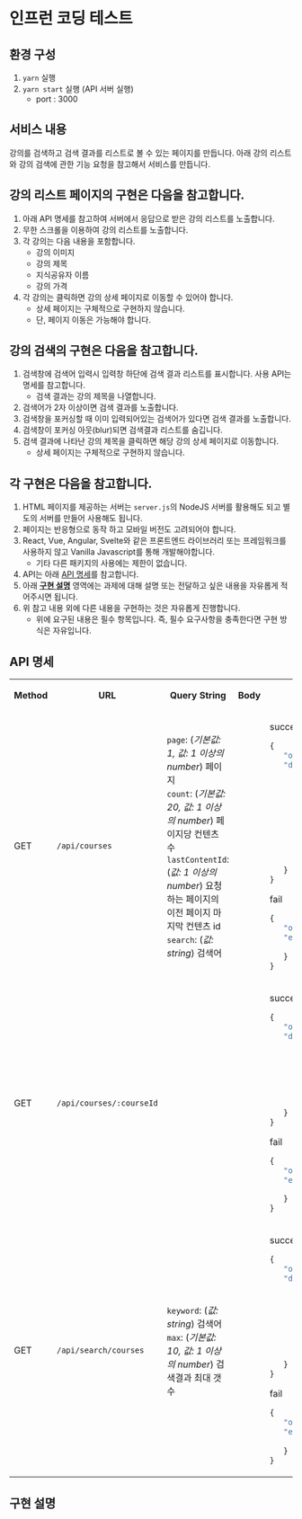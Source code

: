 # 인프런 코딩 테스트

## 환경 구성
1. `yarn` 실행
2. `yarn start` 실행 (API 서버 실행)
   - port : 3000

## 서비스 내용
강의를 검색하고 검색 결과를 리스트로 볼 수 있는 페이지를 만듭니다.
아래 강의 리스트와 강의 검색에 관한 기능 요청을 참고해서 서비스를 만듭니다.
## 강의 리스트 페이지의 구현은 다음을 참고합니다.
1. 아래 API 명세를 참고하여 서버에서 응답으로 받은 강의 리스트를 노출합니다.
2. 무한 스크롤을 이용하여 강의 리스트를 노출합니다.
3. 각 강의는 다음 내용을 포함합니다.
   - 강의 이미지
   - 강의 제목
   - 지식공유자 이름
   - 강의 가격
4. 각 강의는 클릭하면 강의 상세 페이지로 이동할 수 있어야 합니다.
   - 상세 페이지는 구체적으로 구현하지 않습니다.
   - 단, 페이지 이동은 가능해야 합니다.

## 강의 검색의 구현은 다음을 참고합니다.
1. 검색창에 검색어 입력시 입력창 하단에 검색 결과 리스트를 표시합니다. 사용 API는 명세를 참고합니다.
   - 검색 결과는 강의 제목을 나열합니다.
2. 검색어가 2자 이상이면 검색 결과를 노출합니다.
3. 검색창을 포커싱할 때 이미 입력되어있는 검색어가 있다면 검색 결과를 노출합니다.
4. 검색창이 포커싱 아웃(blur)되면 검색결과 리스트를 숨깁니다.
5. 검색 결과에 나타난 강의 제목을 클릭하면 해당 강의 상세 페이지로 이동합니다.
   - 상세 페이지는 구체적으로 구현하지 않습니다.

## 각 구현은 다음을 참고합니다.
1. HTML 페이지를 제공하는 서버는 `server.js`의 NodeJS 서버를 활용해도 되고 별도의 서버를 만들어 사용해도 됩니다.
2. 페이지는 반응형으로 동작 하고 모바일 버전도 고려되어야 합니다.
3. React, Vue, Angular, Svelte와 같은 프론트엔드 라이브러리 또는 프레임워크를 사용하지 않고 Vanilla Javascript를 통해 개발해야합니다.
   - 기타 다른 패키지의 사용에는 제한이 없습니다.
4. API는 아래 [API 명세](#API-명세)를 참고합니다.
5. 아래 [**구현 설명**](#구현-설명) 영역에는 과제에 대해 설명 또는 전달하고 싶은 내용을 자유롭게 적어주시면 됩니다.
6. 위 참고 내용 외에 다른 내용을 구현하는 것은 자유롭게 진행합니다.
   - 위에 요구된 내용은 필수 항목입니다. 즉, 필수 요구사항을 충족한다면 구현 방식은 자유입니다.

## API 명세
<table>
<tbody>
<tr>
<th>Method</th>
<th>URL</th>
<th>Query String</th>
<th>Body</th>
<th>Response</th>
<th>비고</th>
</tr>
<tr>
<td>GET</td>
<td>

`/api/courses`
</td>
<td>

`page`: (*기본값: 1, 값: 1 이상의 number*) 페이지<br/>
`count`: (*기본값: 20, 값: 1 이상의 number*) 페이지당 컨텐츠 수<br/>
`lastContentId`: (*값: 1 이상의 number*) 요청하는 페이지의 이전 페이지 마지막 컨텐츠 id<br/>
`search`: (*값: string*) 검색어
</td>
<td></td>
<td>

success
```javascript
{
   "ok": true,
   "data": {
      "courses": [
         {
            "id": (number) 강의 ID,
            "title": (string) 강의 제목,
            "instructorName": (string) 지식공유자 이름,
            "price": (number) 강의 가격,
            "coverImageUrl": (string) 강의 커버 이미지
         },
         ...
      ]
   }
}
```
fail
```javascript
{
   "ok": false,
   "error": {
      "message": (string) 에러 메세지
   }
}
```
</td>
<td>강의리스트</td>
</tr>
<tr>
<td>GET</td>
<td>

`/api/courses/:courseId`
</td>
<td></td>
<td></td>
<td>

success
```javascript
{
   "ok": true,
   "data": {
      "course": {
         "id": (number) 강의 ID,
         "title": (string) 강의 제목,
         "instructorName": (string) 지식공유자 이름,
         "price": (number) 강의 가격,
         "coverImageUrl": (string) 강의 커버 이미지
      }
   }
}
```
fail
```javascript
{
   "ok": false,
   "error": {
      "message": (string) 에러 메세지
   }
}
```
</td>
<td>강의상세</td>
</tr>
<tr>
<td>GET</td>
<td>

`/api/search/courses`
</td>
<td>

`keyword`: (*값: string*) 검색어<br/>
`max`: (*기본값: 10, 값: 1 이상의 number*) 검색결과 최대 갯수<br/>
</td>
<td></td>
<td>

success
```javascript
{
   "ok": true,
   "data": {
      "results": [
         {
            "id": (number) 강의 ID,
            "title": (string) 강의 제목,
            "instructorName": (string) 지식공유자 이름,
         },
         ...
      ]
   }
}
```
fail
```javascript
{
   "ok": false,
   "error": {
      "message": (string) 에러 메세지
   }
}
```
</td>
<td>검색</td>
</tr>
</tbody>
</table>


## 구현 설명